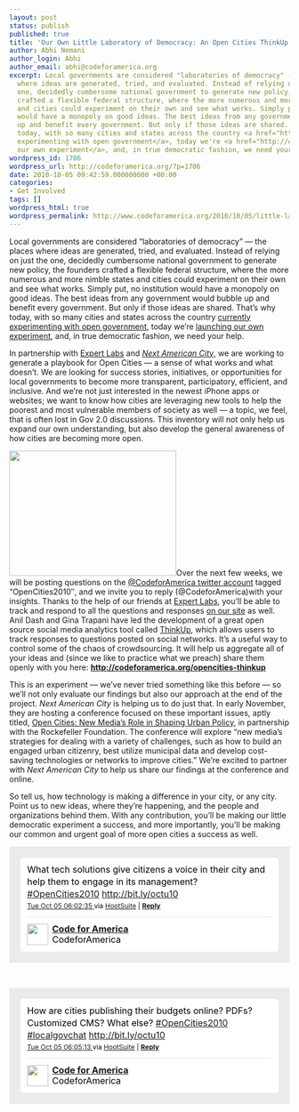 ```yaml
---
layout: post
status: publish
published: true
title: 'Our Own Little Laboratory of Democracy: An Open Cities ThinkUp'
author: Abhi Nemani
author_login: Abhi
author_email: abhi@codeforamerica.org
excerpt: Local governments are considered "laboratories of democracy" -- the places
  where ideas are generated, tried, and evaluated. Instead of relying on just the
  one, decidedly cumbersome national government to generate new policy, the founders
  crafted a flexible federal structure, where the more numerous and more nimble states
  and cities could experiment on their own and see what works. Simply put, no institution
  would have a monopoly on good ideas. The best ideas from any government would bubble
  up and benefit every government. But only if those ideas are shared. That's why
  today, with so many cities and states across the country <a href="http://www.whitehouse.gov/blog/2009/11/19/open-government-laboratories-democracy">currently
  experimenting with open government</a>, today we're <a href="http://codeforamerica.org/opencities-thinkup">launching
  our own experiment</a>, and, in true democratic fashion, we need your help.
wordpress_id: 1706
wordpress_url: http://codeforamerica.org/?p=1706
date: 2010-10-05 09:42:59.000000000 +00:00
categories:
- Get Involved
tags: []
wordpress_html: true
wordpress_permalink: http://www.codeforamerica.org/2010/10/05/little-laboratory-of-democracy/
---
```


<p>Local governments are considered “laboratories of democracy” — the places where ideas are generated, tried, and evaluated. Instead of relying on just the one, decidedly cumbersome national government to generate new policy, the founders crafted a flexible federal structure, where the more numerous and more nimble states and cities could experiment on their own and see what works. Simply put, no institution would have a monopoly on good ideas. The best ideas from any government would bubble up and benefit every government. But only if those ideas are shared. That’s why today, with so many cities and states across the country <a href="http://www.whitehouse.gov/blog/2009/11/19/open-government-laboratories-democracy">currently experimenting with open government</a>, today we’re <a href="http://codeforamerica.org/opencities-thinkup">launching our own experiment</a>, and, in true democratic fashion, we need your help.<span id="more-1706"></span></p>
<p>In partnership with <a href="http://expertlabs.org">Expert Labs</a> and <a href="http://americancity.org/"><em>Next American City</em></a>, we are working to generate a playbook for Open Cities — a sense of what works and what doesn’t. We are looking for success stories, initiatives, or opportunities for local governments to become more transparent, participatory, efficient, and inclusive. And we’re not just interested in the newest iPhone apps or websites; we want to know how cities are leveraging new tools to help the poorest and most vulnerable members of society as well — a topic, we feel, that is often lost in Gov 2.0 discussions. This inventory will not only help us expand our own understanding, but also develop the general awareness of how cities are becoming more open.</p>
<p><a href="http://codeforamerica.org/opencities-thinkup"><img alt="" class="alignright size-medium wp-image-1710" height="225" src="http://codeforamerica.org/wp-content/uploads/2010/10/thinkup-300x225.png" title="thinkup" width="300"/></a>Over the next few weeks, we will be posting questions on the <a href="http://twitter.com/codeforamerica">@CodeforAmerica twitter account</a> tagged “OpenCities2010″, and we invite you to reply (@CodeforAmerica)with your insights. Thanks to the help of our friends at <a href="http://expertlabs.org">Expert Labs</a>, you’ll be able to track and respond to all the questions and responses <a href="http://codeforamerica.org/opencities-thinkup">on our site</a> as well. Anil Dash and Gina Trapani have led the development of a great open source social media analytics tool called <a href="http://thinkupapp.com">ThinkUp</a>, which allows users to track responses to questions posted on social networks. It’s a useful way to control some of the chaos of crowdsourcing. It will help us aggregate all of your ideas and (since we like to practice what we preach) share them openly with you here: <strong><a href="http://codeforamerica.org/opencities-thinkup">http://codeforamerica.org/opencities-thinkup</a></strong></p>
<p>This is an experiment — we’ve never tried something like this before — so we’ll not only evaluate our findings but also our approach at the end of the project. <em>Next American City</em> is helping us to do just that. In early November, they are hosting a conference focused on these important issues, aptly titled, <a href="http://americancity.org/opencities2010/">Open Cities: New Media’s Role in Shaping Urban Policy</a>, in partnership with the Rockefeller Foundation. The conference will explore “new media’s strategies for dealing with a variety of challenges, such as how to build an engaged urban citizenry, best utilize municipal data and develop cost-saving technologies or networks to improve cities.” We’re excited to partner with <em>Next American City</em> to help us share our findings at the conference and online.</p>
<p>So tell us, how technology is making a difference in your city, or any city. Point us to new ideas, where they’re happening, and the people and organizations behind them. With any contribution, you’ll be making our little democratic experiment a success, and more importantly, you’ll be making our common and urgent goal of more open cities a success as well.<!-- http://twitter.com/CodeforAmerica/status/26432889934 --></p>
<div class="bbpBox" id="tweet_26432889934" style="background-color: #ebebeb; padding: 20px;">
<p class="bbpTweet" style="background: #fff; padding: 10px 12px 10px 12px; margin: 0; min-height: 48px; color: #000; font-size: 16px !important; line-height: 22px; -moz-border-radius: 5px; -webkit-border-radius: 5px;">What tech solutions give citizens a voice in their city and help them to engage in its management? <a href="http://search.twitter.com/search?q=%23OpenCities2010" target="_new">#OpenCities2010</a> <a href="http://bit.ly/octu10" target="_new">http://bit.ly/octu10</a><span class="timestamp" style="font-size: 12px; display: block;"><a href="http://twitter.com/CodeforAmerica/status/26432889934" title="Tue Oct 05 06:02:35 ">Tue Oct 05 06:02:35 </a> via <a href="http://www.hootsuite.com" rel="nofollow">HootSuite</a> | <strong><a href="http://twitter.com/?status=@CodeforAmerica%20&amp;in_reply_to_status_id=26432889934&amp;in_reply_to=CodeforAmerica">Reply</a></strong></span><span class="metadata" style="display: block; width: 100%; clear: both; margin-top: 8px; padding-top: 12px; height: 40px; border-top: 1px solid #e6e6e6;"><span class="author" style="line-height: 19px;"><a href="http://twitter.com/CodeforAmerica"><img alt="" src="http://a2.twimg.com/profile_images/1118630094/logosquare_bigger_normal.jpg" style="float: left; margin: 0 7px 0 0px; width: 38px; height: 38px;"/></a><strong><a href="http://twitter.com/CodeforAmerica">Code for America</a></strong><br/>
CodeforAmerica</span></span></p>
</div>
<p> </p>
<div class="bbpBox" id="tweet_26433013079" style="background-color: #ebebeb; padding: 20px;">
<p class="bbpTweet" style="background: #fff; padding: 10px 12px 10px 12px; margin: 0; min-height: 48px; color: #000; font-size: 16px !important; line-height: 22px; -moz-border-radius: 5px; -webkit-border-radius: 5px;">How are cities publishing their budgets online? PDFs? Customized CMS? What else? <a href="http://search.twitter.com/search?q=%23OpenCities2010" target="_new">#OpenCities2010</a> <a href="http://search.twitter.com/search?q=%23localgovchat" target="_new">#localgovchat</a> <a href="http://bit.ly/octu10" target="_new">http://bit.ly/octu10</a><span class="timestamp" style="font-size: 12px; display: block;"><a href="http://twitter.com/CodeforAmerica/status/26433013079" title="Tue Oct 05 06:05:13 ">Tue Oct 05 06:05:13 </a> via <a href="http://www.hootsuite.com" rel="nofollow">HootSuite</a> | <strong><a href="http://twitter.com/?status=@CodeforAmerica%20&amp;in_reply_to_status_id=26433013079&amp;in_reply_to=CodeforAmerica">Reply</a></strong></span><span class="metadata" style="display: block; width: 100%; clear: both; margin-top: 8px; padding-top: 12px; height: 40px; border-top: 1px solid #e6e6e6;"><span class="author" style="line-height: 19px;"><a href="http://twitter.com/CodeforAmerica"><img alt="" src="http://a2.twimg.com/profile_images/1118630094/logosquare_bigger_normal.jpg" style="float: left; margin: 0 7px 0 0px; width: 38px; height: 38px;"/></a><strong><a href="http://twitter.com/CodeforAmerica">Code for America</a></strong><br/>
CodeforAmerica</span></span></p>
</div>
